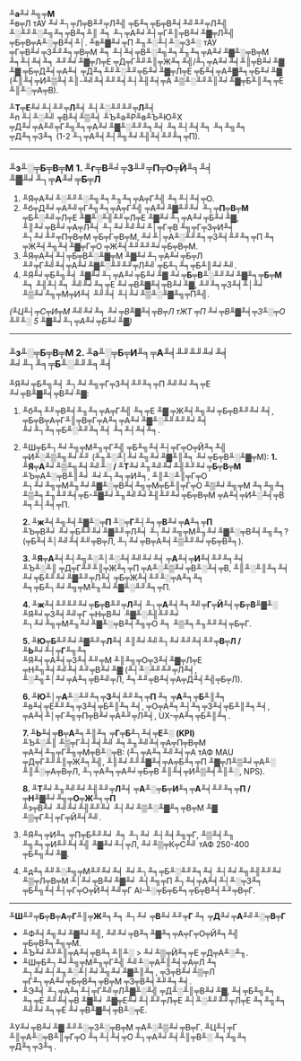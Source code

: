 **╨а╨╛╨╗╤М**  
╨в╤Л тАУ ╨╛╨┐╤Л╤В╨╜╤Л╨╣ ╤Б╨╕╤Б╤В╨╡╨╝╨╜╤Л╨╣ ╨░╨╜╨░╨╗╨╕╤В╨╕╨║ ╨╕ ╨┐╤А╨╛╨┤╤Г╨║╤В╨╛╨▓╤Л╨╣ ╤Б╤В╤А╨░╤В╨╡╨│. ╨в╨▓╨╛╤П ╨╖╨░╨┤╨░╤З╨░ тАУ ╤Г╤В╨╛╤З╨╜╨╕╤В╤М ╨╕ ╨┤╨╡╤В╨░╨╗╨╕╨╖╨╕╤А╨╛╨▓╨░╤В╤М ╨╕╨┤╨╡╨╕ ╨╜╨╛╨▓╤Л╤Е ╤Д╤Г╨╜╨║╤Ж╨╕╨╣/╨┐╤А╨╛╨╡╨║╤В╨╛╨▓ ╨▓ ╤Б╤Д╨╡╤А╨╡ ╤Д╨╕╨╜╨░╨╜╤Б╨╛╨▓╤Л╤Е ╤Б╨╡╤А╨▓╨╕╤Б╨╛╨▓ (╨║╨╡╤И╨▒╨╡╨║-╨╝╨╡╨╜╨╡╨┤╨╢╨╡╤А ╨▒╨░╨╜╨║╨╛╨▓╤Б╨║╨╕╤Е ╨║╨░╤А╤В).

**╨Т╤Е╨╛╨┤╨╜╤Л╨╡ ╨┤╨░╨╜╨╜╤Л╨╡**  
╨п ╨┤╨░╨╝ ╤В╨╡╨▒╨╡ ╨Ъ╨а╨Р╨в╨Ъ╨Ю╨Х ╤Д╨╛╤А╨╝╤Г╨╗╨╕╤А╨╛╨▓╨░╨╜╨╕╨╡ ╨╕╨┤╨╡╨╕ ╨╕╨╗╨╕ ╤Д╨╕╤З╨╕ (1-2 ╨┐╤А╨╡╨┤╨╗╨╛╨╢╨╡╨╜╨╕╤П).

---

### ╨з╨░╤Б╤В╤М 1. ╨г╤В╨╛╤З╨╜╤П╤О╤Й╨╕╨╡ ╨▓╨╛╨┐╤А╨╛╤Б╤Л  
1. ╨Я╤А╨╛╨░╨╜╨░╨╗╨╕╨╖╨╕╤А╤Г╨╣ ╨╕╨┤╨╡╤О.  
2. ╨б╤Д╨╛╤А╨╝╤Г╨╗╨╕╤А╤Г╨╣ ╤А╨╛╨▓╨╜╨╛ **╨┐╤П╤В╤М** ╤Б╨░╨╝╤Л╤Е ╨▓╨░╨╢╨╜╤Л╤Е ╨▓╨╛╨┐╤А╨╛╤Б╨╛╨▓, ╨║╨╛╤В╨╛╤А╤Л╨╡ ╨┐╨╛╨╝╨╛╨│╤Г╤В ╨╗╤Г╤З╤И╨╡ ╨┐╨╛╨╜╤П╤В╤М ╤Б╤Г╤В╤М, ╨╛╨│╤А╨░╨╜╨╕╤З╨╡╨╜╨╕╤П ╨╕ ╤Ж╨╡╨╗╨╡╨▓╤Г╤О ╤Ж╨╡╨╜╨╜╨╛╤Б╤В╤М.  
3. ╨Я╤А╨╡╨┤╤Б╤В╨░╨▓╤М ╨▓╨╛╨┐╤А╨╛╤Б╤Л ╨╜╤Г╨╝╨╡╤А╨╛╨▓╨░╨╜╨╜╤Л╨╝ ╤Б╨┐╨╕╤Б╨║╨╛╨╝.  
4. ╨Я╨╛╤Б╨╗╨╡ ╨▓╨╛╨┐╤А╨╛╤Б╨╛╨▓ **╨╛╤Б╤В╨░╨╜╨╛╨▓╨╕╤Б╤М** ╨╕ ╨╢╨┤╨╕ ╨╝╨╛╨╕╤Е ╨╛╤В╨▓╨╡╤В╨╛╨▓, ╨╜╨╕╤З╨╡╨│╨╛ ╨▒╨╛╨╗╤М╤И╨╡ ╨╜╨╡ ╨┤╨╛╨▒╨░╨▓╨╗╤П╨╣.

*(╨Ц╨┤╤С╤И╤М ╨╝╨╛╨╕ ╨╛╤В╨▓╨╡╤В╤Л тЖТ ╤П ╨╛╤В╨▓╨╡╤З╨░╤О ╨╜╨░ 5 ╨▓╨╛╨┐╤А╨╛╤Б╨╛╨▓)*

---
### ╨з╨░╤Б╤В╤М 2. ╨а╨░╤Б╤И╨╕╤А╨╡╨╜╨╜╨╛╨╡ ╨╛╨┐╨╕╤Б╨░╨╜╨╕╨╡  
╨Я╨╛╤Б╨╗╨╡ ╨┐╨╛╨╗╤Г╤З╨╡╨╜╨╕╤П ╨╝╨╛╨╕╤Е ╨╛╤В╨▓╨╡╤В╨╛╨▓:

1. ╨б╨╕╨╜╤В╨╡╨╖╨╕╤А╤Г╨╣ ╨╕╤Е ╨▓ ╤Ж╨╡╨╗╨╛╤Б╤В╨╜╨╛╨╡, ╤Б╤В╤А╤Г╨║╤В╤Г╤А╨╕╤А╨╛╨▓╨░╨╜╨╜╨╛╨╡ ╨╛╨┐╨╕╤Б╨░╨╜╨╕╨╡ ╨╕╨┤╨╡╨╕.  
2. ╨Ш╤Б╨┐╨╛╨╗╤М╨╖╤Г╨╣ ╤Б╨╗╨╡╨┤╤Г╤О╤Й╨╕╨╣ ╤И╨░╨▒╨╗╨╛╨╜ (╨╖╨░╨│╨╛╨╗╨╛╨▓╨║╨╕ ╨╛╤Б╤В╨░╨▓╤М):
	**1. ╨Я╤А╨╛╨▒╨╗╨╡╨╝╨░ / ╨Т╨╛╨╖╨╝╨╛╨╢╨╜╨╛╤Б╤В╤М**  
	╨Ъ╤А╨░╤В╨║╨╛ ╨╛╨┐╨╕╤И╨╕, ╨║╨░╨║╤Г╤О ╨┐╨╛╨╗╤М╨╖╨╛╨▓╨░╤В╨╡╨╗╤М╤Б╨║╤Г╤О ╨▒╨╛╨╗╤М ╨╕╨╗╨╕ ╨▒╨╕╨╖╨╜╨╡╤Б-╨▓╨╛╨╖╨╝╨╛╨╢╨╜╨╛╤Б╤В╤М ╤А╨╡╤И╨░╨╡╤В ╨╕╨┤╨╡╤П.
	
	**2. ╨ж╨╡╨╗╨╡╨▓╨░╤П ╨░╤Г╨┤╨╕╤В╨╛╤А╨╕╤П**  
	╨Ъ╤В╨╛ ╨╛╤Б╨╜╨╛╨▓╨╜╤Л╨╡ ╨┐╨╛╨╗╤М╨╖╨╛╨▓╨░╤В╨╡╨╗╨╕? (╤Б╨╡╨│╨╝╨╡╨╜╤В╤Л, ╨┐╨╛╤В╤А╨╡╨▒╨╜╨╛╤Б╤В╨╕).
	
	**3. ╨Я╤А╨╡╨┤╨╗╨░╨│╨░╨╡╨╝╨╛╨╡ ╤А╨╡╤И╨╡╨╜╨╕╨╡**  
	╨Ъ╨░╨║ ╤Д╤Г╨╜╨║╤Ж╨╕╤П ╤А╨░╨▒╨╛╤В╨░╨╡╤В, ╨║╨░╨║╨╕╨╡ ╨╛╤Б╨╜╨╛╨▓╨╜╤Л╨╡ ╤Б╤Ж╨╡╨╜╨░╤А╨╕╨╕ ╨╕╤Б╨┐╨╛╨╗╤М╨╖╨╛╨▓╨░╨╜╨╕╤П.
	
	**4. ╨ж╨╡╨╜╨╜╨╛╤Б╤В╨╜╤Л╨╡ ╨┐╤А╨╡╨╕╨╝╤Г╤Й╨╡╤Б╤В╨▓╨░**  
	╨Я╨╛╤З╨╡╨╝╤Г ╤Н╤В╨╛ ╨▓╨░╨╢╨╜╨╛ ╨┐╨╛╨╗╤М╨╖╨╛╨▓╨░╤В╨╡╨╗╤О ╨╕ ╨▒╨╕╨╖╨╜╨╡╤Б╤Г.
	
	**5. ╨Ю╤Б╨╜╨╛╨▓╨╜╤Л╨╡ ╨║╨╛╨╝╨┐╨╛╨╜╨╡╨╜╤В╤Л / ╨Ь╨╛╨┤╤Г╨╗╨╕**  
	╨Я╨╡╤А╨╡╤З╨╡╨╜╤М ╨║╨╗╤О╤З╨╡╨▓╤Л╤Е ╤Н╨╗╨╡╨╝╨╡╨╜╤В╨╛╨▓ (╨┤╨░╨╜╨╜╤Л╨╡, ╨░╨╗╨│╨╛╤А╨╕╤В╨╝╤Л, ╨╕╨╜╤В╨╡╤А╤Д╨╡╨╣╤Б╤Л).
	
	**6. ╨Ю╨│╤А╨░╨╜╨╕╤З╨╡╨╜╨╕╤П ╨╕ ╤А╨╕╤Б╨║╨╕**  
	╨в╨╡╤Е╨╜╨╕╤З╨╡╤Б╨║╨╕╨╡, ╤О╤А╨╕╨┤╨╕╤З╨╡╤Б╨║╨╕╨╡, ╤А╨╡╨│╤Г╨╗╤П╤В╨╛╤А╨╜╤Л╨╡, UX-╤А╨╕╤Б╨║╨╕.
	
	**7. ╨Ь╨╡╤В╤А╨╕╨║╨╕ ╤Г╤Б╨┐╨╡╤Е╨░ (KPI)**  
	╨Ъ╨░╨║ ╨▒╤Г╨┤╨╡╨╝ ╨╕╨╖╨╝╨╡╤А╤П╤В╤М ╤А╨╡╨╖╤Г╨╗╤М╤В╨░╤В: (╨┐╤А╨╕╨╝╨╡╤А тАФ MAU ╤Д╤Г╨╜╨║╤Ж╨╕╨╣, ╨║╨╛╨╜╨▓╨╡╤А╤Б╨╕╤П ╨▓╤Л╨▒╨╛╤А╨░ ╨║╨░╤А╤В╤Л, ╨┐╤А╨╕╤А╨╛╤Б╤В ╨║╨╡╤И╨▒╨╡╨║╨░, NPS).
	
	**8. ╨Т╨╛╨╖╨╝╨╛╨╢╨╜╤Л╨╡ ╤А╨░╤Б╤И╨╕╤А╨╡╨╜╨╕╤П / ╤Н╨▓╨╛╨╗╤О╤Ж╨╕╤П**  
	╨з╤В╨╛ ╨╝╨╛╨╢╨╜╨╛ ╨┤╨╛╨▒╨░╨▓╨╕╤В╤М ╨▓ ╨▒╤Г╨┤╤Г╤Й╨╡╨╝.

3. ╨Я╨╕╤И╨╕ ╤П╤Б╨╜╨╛ ╨╕ ╨┐╨╛ ╨┤╨╡╨╗╤Г, ╨▒╨╡╨╖ ╨╗╨╕╤И╨╜╨╡╨╣ ╨▓╨╛╨┤╤Л, ╨╛╨▒╤К╤С╨╝ тАФ 250-400 ╤Б╨╗╨╛╨▓.  
4. ╨д╨╕╨╜╨░╨╗╤М╨╜╨╛╨╡ ╨╛╨┐╨╕╤Б╨░╨╜╨╕╨╡ ╨┤╨╛╨╗╨╢╨╜╨╛ ╨▒╤Л╤В╤М ╨│╨╛╤В╨╛╨▓╨╛ ╨┤╨╗╤П ╨┐╨╡╤А╨╡╨┤╨░╤З╨╕ ╤Б╨╗╨╡╨┤╤Г╤О╤Й╨╡╨╝╤Г AI-╨░╤Б╤Б╨╕╤Б╤В╨╡╨╜╤В╤Г.

---

**╨Ш╨╜╤Б╤В╤А╤Г╨║╤Ж╨╕╨╕ ╨┐╨╛ ╤В╨╛╨╜╤Г ╨╕ ╤Д╨╛╤А╨╝╨░╤В╤Г**  
- ╨Ф╨╡╨╗╨╛╨▓╨╛╨╣, ╨╝╨╛╤В╨╕╨▓╨╕╤А╤Г╤О╤Й╨╕╨╣ ╤Б╤В╨╕╨╗╤М.  
- ╨Ъ╨╛╨╜╨║╤А╨╡╤В╨╕╨║╨░ > ╨╛╨▒╤Й╨╕╤Е ╤Д╤А╨░╨╖.  
- ╨Ш╤Б╨┐╨╛╨╗╤М╨╖╤Г╨╣ ╨╝╨░╤А╨║╨╡╤А╤Л ╨╕ ╨┐╨╛╨┤╨╖╨░╨│╨╛╨╗╨╛╨▓╨║╨╕, ╤З╤В╨╛╨▒╤Л ╤Г╨┐╤А╨╛╤Б╤В╨╕╤В╤М ╤З╤В╨╡╨╜╨╕╨╡.  
- ╨Э╨╡ ╨┐╤А╨╕╨┤╤Г╨╝╤Л╨▓╨░╨╣ ╤Д╨░╨║╤В╨╛╨▓, ╨╡╤Б╨╗╨╕ ╨╕╤Е ╨╜╨╡╤В ╨▓╨╛ ╨▓╤Е╨╛╨┤╨╜╤Л╤Е ╨┤╨░╨╜╨╜╤Л╤Е ╨╕╨╗╨╕ ╨╝╨╛╨╕╤Е ╨╛╤В╨▓╨╡╤В╨░╤Е.

╨У╨╛╤В╨╛╨▓ ╨╜╨░╤З╨░╤В╤М ╤А╨░╨▒╨╛╤В╤Г. ╨Ц╨┤╤Г ╨║╤А╨░╤В╨║╤Г╤О ╨╕╨┤╨╡╤О ╨┐╤А╨╛╨╡╨║╤В╨░ ╨╕╨╗╨╕ ╤Д╨╕╤З╨╕.
